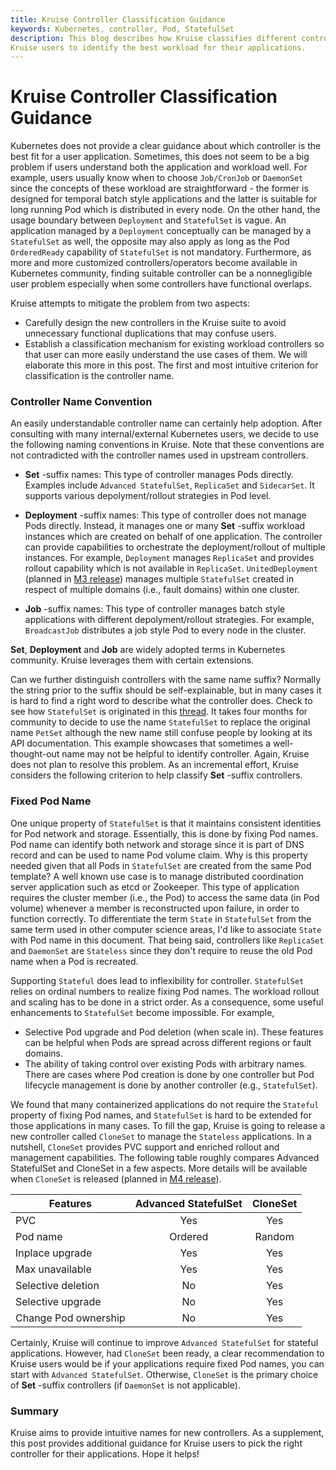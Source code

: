 ```yaml
---
title: Kruise Controller Classification Guidance
keywords: Kubernetes, controller, Pod, StatefulSet
description: This blog describes how Kruise classifies different controllers. This can help
Kruise users to identify the best workload for their applications.
---
```


# Kruise Controller Classification Guidance

Kubernetes does not provide a clear guidance about which controller is the best fit for
a user application. Sometimes, this does not seem to be a big problem if users understand
both the application and workload well. For example, users usually know when to choose
`Job/CronJob` or `DaemonSet` since the concepts of these workload are straightforward -
the former is designed for temporal batch style applications and the latter is suitable
for long running Pod which is distributed in every node. On the other hand, the usage
boundary between `Deployment` and `StatefulSet` is vague. An application managed by
a `Deployment` conceptually can be managed by a `StatefulSet` as well, the opposite may
also apply as long as the Pod `OrderedReady` capability of `StatefulSet` is not mandatory.
Furthermore, as more and more customized controllers/operators become available in Kubernetes
community, finding suitable controller can be a nonnegligible user problem especially
when some controllers have functional overlaps.

Kruise attempts to mitigate the problem from two aspects:
* Carefully design the new controllers in the Kruise suite to avoid unnecessary functional
duplications that may confuse users.
* Establish a classification mechanism for existing workload controllers so that user
can more easily understand the use cases of them. We will elaborate this more in this
post. The first and most intuitive criterion for classification is the controller name.

### Controller Name Convention
An easily understandable controller name can certainly help adoption. After consulting
with many internal/external Kubernetes users, we decide to use the following naming
conventions in Kruise. Note that these conventions are not contradicted with the controller
names used in upstream controllers.

* **Set** -suffix names: This type of controller manages Pods directly. Examples
include `Advanced StatefulSet`, `ReplicaSet` and `SidecarSet`. It supports
various depolyment/rollout strategies in Pod level.

* **Deployment** -suffix names: This type of controller does not manage Pods
directly. Instead, it manages one or many **Set** -suffix workload instances which are
created on behalf of one application. The controller can provide capabilities
to orchestrate the deployment/rollout of multiple instances. For example, `Deployment`
manages `ReplicaSet` and provides rollout capability which is not available in `ReplicaSet`.
`UnitedDeployment` (planned in [M3 release]((https://github.com/openkruise/kruise/projects)))
manages multiple `StatefulSet` created in respect of multiple domains
(i.e., fault domains) within one cluster.

* **Job** -suffix names: This type of controller manages batch style applications with
different depolyment/rollout strategies. For example, `BroadcastJob` distributes a
job style Pod to every node in the cluster.

**Set**, **Deployment** and **Job** are widely adopted terms in Kubernetes community.
Kruise leverages them with certain extensions.

Can we further distinguish controllers with the same name suffix? Normally the string prior to
the suffix should be self-explainable, but in many cases it is hard to find a right word to
describe what the controller does. Check to see how `StatefulSet` is originated in
this [thread](https://github.com/kubernetes/kubernetes/issues/27430). It takes four
months for community to decide to use the name `StatefulSet` to replace the original
name `PetSet` although the new name still confuse people by looking
at its API documentation. This example showcases that sometimes a well-thought-out name
may not be helpful to identify controller. Again, Kruise does not plan to resolve
this problem. As an incremental effort, Kruise considers the following criterion to help classify
**Set** -suffix controllers.


### Fixed Pod Name
One unique property of `StatefulSet` is that it maintains consistent identities for
Pod network and storage. Essentially, this is done by fixing Pod names.
Pod name can identify both network and storage since it is part of DNS record and
can be used to name Pod volume claim. Why is this property needed given that all Pods in
`StatefulSet` are created from the same Pod template?
A well known use case is to manage distributed coordination server application such as
etcd or Zookeeper. This type of application requires the cluster member
(i.e., the Pod) to access the same data (in Pod volume) whenever a member is
reconstructed upon failure, in order to function correctly. To differentiate the term
`State` in `StatefulSet` from the same term used in other computer science areas,
I'd like to associate `State` with Pod name in this document. That being said, controllers
like `ReplicaSet` and `DaemonSet` are `Stateless` since they don't require to reuse the
old Pod name when a Pod is recreated.

Supporting `Stateful` does lead to inflexibility for controller. `StatefulSet` relies on ordinal
numbers to realize fixing Pod names. The workload rollout and scaling
has to be done in a strict order. As a consequence, some useful enhancements to `StatefulSet`
become impossible. For example,
* Selective Pod upgrade and Pod deletion (when scale in). These features can be helpful
when Pods are spread across different regions or fault domains.
* The ability of taking control over existing Pods with arbitrary names. There are
cases where Pod creation is done by one controller but Pod lifecycle management
is done by another controller (e.g., `StatefulSet`).

We found that many containerized applications do not require the `Stateful` property
of fixing Pod names, and `StatefulSet` is hard to be extended for those
applications in many cases. To fill the gap, Kruise is going to release a new controller
called `CloneSet` to manage the `Stateless` applications. In a nutshell, `CloneSet`
provides PVC support and enriched rollout and management capabilities.
The following table roughly compares Advanced StatefulSet and CloneSet in a few aspects.
More details will be available when `CloneSet` is released (planned in
[M4 release](https://github.com/openkruise/kruise/projects)).

| Features   |     Advanced StatefulSet      |  CloneSet |
|----------|:-------------:|:------:|
| PVC | Yes | Yes |
| Pod name | Ordered | Random |
| Inplace upgrade | Yes | Yes |
| Max unavailable | Yes | Yes |
| Selective deletion | No | Yes |
| Selective upgrade | No | Yes |
| Change Pod ownership | No | Yes |

Certainly, Kruise will continue to improve `Advanced StatefulSet` for stateful applications.
However, had `CloneSet` been ready, a clear recommendation to Kruise users would be if your
applications require fixed Pod names, you can start with `Advanced StatefulSet`. Otherwise,
`CloneSet` is the primary choice of **Set** -suffix controllers (if `DaemonSet` is not
applicable).

### Summary
Kruise aims to provide intuitive names for new controllers. As a supplement, this post
provides additional guidance for Kruise users to pick the right controller for their
applications. Hope it helps!
